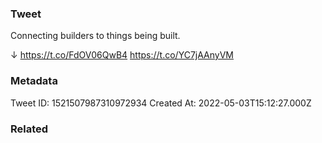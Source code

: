 ### Tweet
Connecting builders to things being built.

↓
https://t.co/FdOV06QwB4 https://t.co/YC7jAAnyVM

### Metadata
Tweet ID: 1521507987310972934
Created At: 2022-05-03T15:12:27.000Z

### Related

